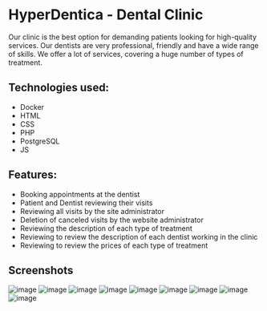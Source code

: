 # HyperDentica - Dental Clinic

Our clinic is the best option for demanding patients looking for high-quality services.
Our dentists are very professional, friendly and have a wide range of skills.
We offer a lot of services, covering a huge number of types of treatment.

## Technologies used:
 - Docker
 - HTML
 - CSS
 - PHP
 - PostgreSQL
 - JS

## Features:
  - Booking appointments at the dentist
  - Patient and Dentist reviewing their visits
  - Reviewing all visits by the site administrator
  - Deletion of canceled visits by the website administrator
  - Reviewing the description of each type of treatment
  - Reviewing to review the description of each dentist working in the clinic
  - Reviewing to review the prices of each type of treatment
  
 ## Screenshots
  ![image](https://user-images.githubusercontent.com/92012434/218338274-9298a66c-3d2d-4902-9350-958ddddfb4f7.png)
  ![image](https://user-images.githubusercontent.com/92012434/218338294-93544596-c13c-4cea-90d4-e6f5767b0918.png)
  ![image](https://user-images.githubusercontent.com/92012434/218338326-2ddf8669-d71f-49d7-9474-f4e5aacff1ab.png)
  ![image](https://user-images.githubusercontent.com/92012434/218338339-3fd13c9b-40a9-4dfb-ade9-808106f3bd31.png)
  ![image](https://user-images.githubusercontent.com/92012434/218338357-9788dbdc-0ee9-446b-a1a9-9c16e66a5421.png)
  ![image](https://user-images.githubusercontent.com/92012434/218338366-6bd0f3ca-44f9-4833-85bc-59cd68523665.png)
  ![image](https://user-images.githubusercontent.com/92012434/218338376-8000567a-5277-4455-afe0-a2cb47066d18.png)
  ![image](https://user-images.githubusercontent.com/92012434/218338391-a1bbf461-ab48-4320-9e72-b008806205e8.png)
  ![image](https://user-images.githubusercontent.com/92012434/218338453-5033ccc6-15a3-4118-a69a-c36bc5e1d43a.png)



